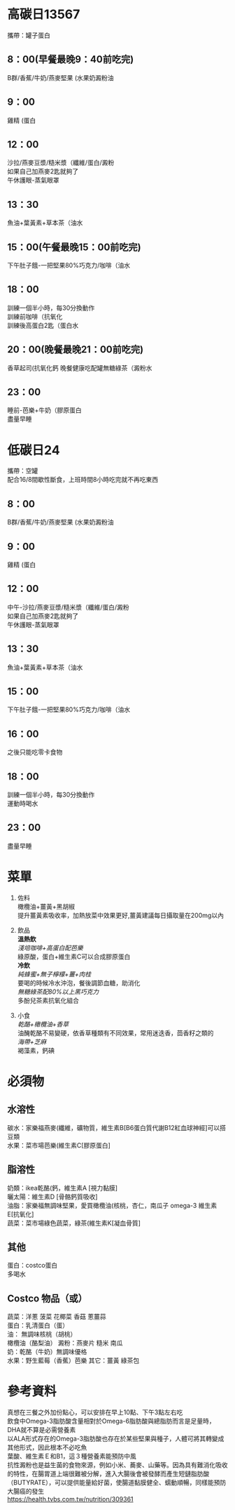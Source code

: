 # 高碳日13567 
攜帶：罐子蛋白  
## 8：00(早餐最晚9：40前吃完)  
B群/香蕉/牛奶/燕麥堅果 (水果奶澱粉油  
## 9：00
雞精 (蛋白  
## 12：00
沙拉/燕麥豆漿/糙米漿（纖維/蛋白/澱粉  
如果自己加燕麥2匙就夠了  
午休護眼-蒸氣眼罩  
## 13：30
魚油+葉黃素+草本茶（油水  
## 15：00(午餐最晚15：00前吃完)
下午肚子餓-一把堅果80%巧克力/咖啡（油水  
## 18：00
訓練一個半小時，每30分換動作  
訓練前咖啡（抗氧化    
訓練後高蛋白2匙（蛋白水  
## 20：00(晚餐最晚21：00前吃完)
香草起司(抗氧化鈣
晚餐健康吃配罐無糖綠茶（澱粉水   
## 23：00
睡前-芭樂+牛奶（膠原蛋白  
盡量早睡 

# 低碳日24 
攜帶：空罐  
配合16/8間歇性斷食，上班時間8小時吃完就不再吃東西  
## 8：00
B群/香蕉/牛奶/燕麥堅果 (水果奶澱粉油  
## 9：00
雞精 (蛋白  
## 12：00
中午-沙拉/燕麥豆漿/糙米漿（纖維/蛋白/澱粉    
如果自己加燕麥2匙就夠了  
午休護眼-蒸氣眼罩  
## 13：30
魚油+葉黃素+草本茶（油水   
## 15：00
下午肚子餓-一把堅果80%巧克力/咖啡（油水  
## 16：00
之後只能吃零卡食物  
## 18：00
訓練一個半小時，每30分換動作  
運動時喝水
## 23：00
盡量早睡   

# 菜單
1. 佐料  
橄欖油+薑黃+黑胡椒  
提升薑黃素吸收率，加熱放菜中效果更好,薑黃建議每日攝取量在200mg以內  

2. 飲品  
**溫熱飲**  
*淺培咖啡+高蛋白配芭樂*  
綠原酸，蛋白+維生素C可以合成膠原蛋白  
**冷飲**  
*純蜂蜜+無子檸檬+薑+肉桂*  
要喝的時候冷水沖泡，餐後調節血糖，助消化  
*無糖綠茶配80%以上黑巧克力*  
多酚兒茶素抗氧化組合  

3. 小食  
*乾酪+橄欖油+香草*  
油醃乾酪不易變硬，依香草種類有不同效果，常用迷迭香，茴香籽之類的  
*海帶+芝麻*  
褐藻素，鈣碘     

# 必須物
## 水溶性
碳水：家樂福燕麥(纖維，礦物質，維生素B[B6蛋白質代謝B12紅血球神經]可以搭豆類    
水果：菜市場芭樂(維生素C[膠原蛋白]
## 脂溶性
奶類：ikea乾酪(鈣，維生素A [視力黏膜]   
曬太陽：維生素D [骨骼鈣質吸收]   
油脂：家樂福無調味堅果，愛買橄欖油(核桃，杏仁，南瓜子 omega-3 維生素E[抗氧化]      
蔬菜：菜市場綠色蔬菜，綠茶(維生素K[凝血骨質]
## 其他
蛋白：costco蛋白   
多喝水  

## Costco 物品（或）
蔬菜：洋蔥  菠菜 花椰菜 香菇 蔥薑蒜   
蛋白：乳清蛋白（蛋）  
油：
無調味核桃（胡桃）   
橄欖油（酪梨油） 
澱粉：燕麥片 糙米 南瓜  
奶：乾酪（牛奶）無調味優格  
水果：野生藍莓（香蕉）芭樂 
其它：薑黃 綠茶包  

# 參考資料
真想在三餐之外加份點心，可以安排在早上10點、下午3點左右吃   
飲食中Omega-3脂肪酸含量相對於Omega-6脂肪酸與總脂肪而言是足量時，DHA就不算是必需營養素  
以ALA形式存在的Omega-3脂肪酸也存在於某些堅果與種子，人體可將其轉變成其他形式，因此根本不必吃魚   
葉酸、維生素Ｅ和B1，這３種營養素能預防中風   
抗性澱粉也是益生菌的食物來源，例如小米、蕎麥、山藥等。因為具有難消化吸收的特性，在腸胃道上端很難被分解，進入大腸後會被發酵而產生短鏈脂肪酸（BUTYRATE），可以提供能量給好菌，使腸道黏膜健全、蠕動順暢，同樣能預防大腸癌的發生  
https://health.tvbs.com.tw/nutrition/309361  
